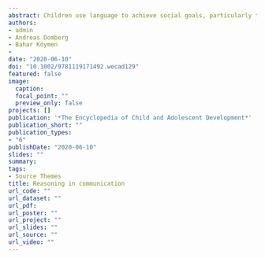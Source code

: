 ```yaml
---
abstract: Children use language to achieve social goals, particularly to express reasons for their beliefs and understand others' reasons for their beliefs. Although reasoning is traditionally viewed as an individual skill, recent accounts have focused on the social dimension of the process and the exchange of reasons/justifications in communication to reach joint decisions and solve problems (Mercier & Sperber, 2017; Tomasello, 2018). The literature on argumentation, however, often focuses on school-aged children's reasoning abilities. This chapter lays out how much younger children, children around age 3, begin to communicate reasons effectively to achieve their social goals in interaction. We will highlight that the context of cooperative problem solving with same-age peers is unique in facilitating young children's reasoning. 
authors:
- admin
- Andreas Domberg
- Bahar Köymen
- 
date: "2020-06-10"
doi: "10.1002/9781119171492.wecad129"
featured: false
image:
  caption: 
  focal_point: ""
  preview_only: false
projects: []
publication: '*The Encyclopedia of Child and Adolescent Development*'
publication_short: ""
publication_types:
- "6"
publishDate: "2020-06-10"
slides: ""
summary: 
tags:
- Source Themes
title: Reasoning in communication
url_code: ""
url_dataset: ""
url_pdf: 
url_poster: ""
url_project: ""
url_slides: ""
url_source: ""
url_video: ""
---
```



